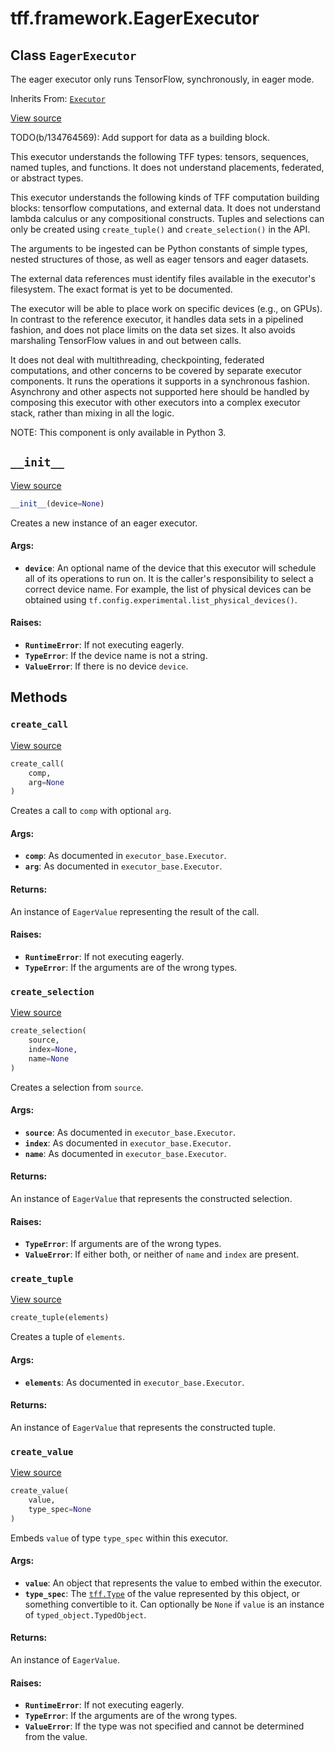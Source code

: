 <div itemscope itemtype="http://developers.google.com/ReferenceObject">
<meta itemprop="name" content="tff.framework.EagerExecutor" />
<meta itemprop="path" content="Stable" />
<meta itemprop="property" content="__init__"/>
<meta itemprop="property" content="create_call"/>
<meta itemprop="property" content="create_selection"/>
<meta itemprop="property" content="create_tuple"/>
<meta itemprop="property" content="create_value"/>
</div>

# tff.framework.EagerExecutor

## Class `EagerExecutor`

The eager executor only runs TensorFlow, synchronously, in eager mode.

Inherits From: [`Executor`](../../tff/framework/Executor.md)

<a target="_blank" href="http://github.com/tensorflow/federated/tree/master/tensorflow_federated/python/core/impl/eager_executor.py">View
source</a>

<!-- Placeholder for "Used in" -->

TODO(b/134764569): Add support for data as a building block.

This executor understands the following TFF types: tensors, sequences, named
tuples, and functions. It does not understand placements, federated, or abstract
types.

This executor understands the following kinds of TFF computation building
blocks: tensorflow computations, and external data. It does not understand
lambda calculus or any compositional constructs. Tuples and selections can only
be created using `create_tuple()` and `create_selection()` in the API.

The arguments to be ingested can be Python constants of simple types, nested
structures of those, as well as eager tensors and eager datasets.

The external data references must identify files available in the executor's
filesystem. The exact format is yet to be documented.

The executor will be able to place work on specific devices (e.g., on GPUs). In
contrast to the reference executor, it handles data sets in a pipelined fashion,
and does not place limits on the data set sizes. It also avoids marshaling
TensorFlow values in and out between calls.

It does not deal with multithreading, checkpointing, federated computations, and
other concerns to be covered by separate executor components. It runs the
operations it supports in a synchronous fashion. Asynchrony and other aspects
not supported here should be handled by composing this executor with other
executors into a complex executor stack, rather than mixing in all the logic.

NOTE: This component is only available in Python 3.

<h2 id="__init__"><code>__init__</code></h2>

<a target="_blank" href="http://github.com/tensorflow/federated/tree/master/tensorflow_federated/python/core/impl/eager_executor.py">View
source</a>

```python
__init__(device=None)
```

Creates a new instance of an eager executor.

#### Args:

*   <b>`device`</b>: An optional name of the device that this executor will
    schedule all of its operations to run on. It is the caller's responsibility
    to select a correct device name. For example, the list of physical devices
    can be obtained using `tf.config.experimental.list_physical_devices()`.

#### Raises:

*   <b>`RuntimeError`</b>: If not executing eagerly.
*   <b>`TypeError`</b>: If the device name is not a string.
*   <b>`ValueError`</b>: If there is no device `device`.

## Methods

<h3 id="create_call"><code>create_call</code></h3>

<a target="_blank" href="http://github.com/tensorflow/federated/tree/master/tensorflow_federated/python/core/impl/eager_executor.py">View
source</a>

```python
create_call(
    comp,
    arg=None
)
```

Creates a call to `comp` with optional `arg`.

#### Args:

*   <b>`comp`</b>: As documented in `executor_base.Executor`.
*   <b>`arg`</b>: As documented in `executor_base.Executor`.

#### Returns:

An instance of `EagerValue` representing the result of the call.

#### Raises:

*   <b>`RuntimeError`</b>: If not executing eagerly.
*   <b>`TypeError`</b>: If the arguments are of the wrong types.

<h3 id="create_selection"><code>create_selection</code></h3>

<a target="_blank" href="http://github.com/tensorflow/federated/tree/master/tensorflow_federated/python/core/impl/eager_executor.py">View
source</a>

```python
create_selection(
    source,
    index=None,
    name=None
)
```

Creates a selection from `source`.

#### Args:

*   <b>`source`</b>: As documented in `executor_base.Executor`.
*   <b>`index`</b>: As documented in `executor_base.Executor`.
*   <b>`name`</b>: As documented in `executor_base.Executor`.

#### Returns:

An instance of `EagerValue` that represents the constructed selection.

#### Raises:

*   <b>`TypeError`</b>: If arguments are of the wrong types.
*   <b>`ValueError`</b>: If either both, or neither of `name` and `index` are
    present.

<h3 id="create_tuple"><code>create_tuple</code></h3>

<a target="_blank" href="http://github.com/tensorflow/federated/tree/master/tensorflow_federated/python/core/impl/eager_executor.py">View
source</a>

```python
create_tuple(elements)
```

Creates a tuple of `elements`.

#### Args:

*   <b>`elements`</b>: As documented in `executor_base.Executor`.

#### Returns:

An instance of `EagerValue` that represents the constructed tuple.

<h3 id="create_value"><code>create_value</code></h3>

<a target="_blank" href="http://github.com/tensorflow/federated/tree/master/tensorflow_federated/python/core/impl/eager_executor.py">View
source</a>

```python
create_value(
    value,
    type_spec=None
)
```

Embeds `value` of type `type_spec` within this executor.

#### Args:

*   <b>`value`</b>: An object that represents the value to embed within the
    executor.
*   <b>`type_spec`</b>: The
    <a href="../../tff/Type.md"><code>tff.Type</code></a> of the value
    represented by this object, or something convertible to it. Can optionally
    be `None` if `value` is an instance of `typed_object.TypedObject`.

#### Returns:

An instance of `EagerValue`.

#### Raises:

*   <b>`RuntimeError`</b>: If not executing eagerly.
*   <b>`TypeError`</b>: If the arguments are of the wrong types.
*   <b>`ValueError`</b>: If the type was not specified and cannot be determined
    from the value.
